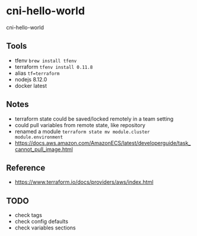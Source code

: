 # cni-hello-world
cni-hello-world

## Tools
- tfenv `brew install tfenv`
- terraform `tfenv install 0.11.8`
- alias `tf=terraform`
- nodejs 8.12.0
- docker latest

## Notes
- terraform state could be saved/locked remotely in a team setting
- could pull variables from remote state, like repository
- renamed a module `terraform state mv module.cluster module.environment`
- https://docs.aws.amazon.com/AmazonECS/latest/developerguide/task_cannot_pull_image.html

## Reference
- https://www.terraform.io/docs/providers/aws/index.html

## TODO
- check tags
- check config defaults
- check variables sections
